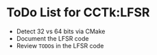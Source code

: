 ToDo List for CCTk:LFSR
=======================

- Detect 32 vs 64 bits via CMake
- Document the LFSR code
- Review `TODO`s in the LFSR code

